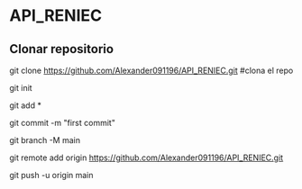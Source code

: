 ﻿# API_RENIEC

## Clonar repositorio

git clone https://github.com/Alexander091196/API_RENIEC.git #clona el repo



git init

git add *

git commit -m "first commit"

git branch -M main

git remote add origin https://github.com/Alexander091196/API_RENIEC.git

git push -u origin main
